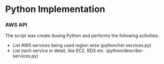 # Python Implementation

### AWS API 

The script was create dusing Python and performs the following activities: 

- List AWS services being used region wise (python/list-services.py)
- List each service in detail, like EC2, RDS etc. (python/describe-services.py)